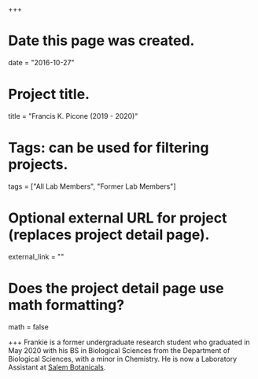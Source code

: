 +++
# Date this page was created.
date = "2016-10-27"

# Project title.
title = "Francis K. Picone (2019 - 2020)"

# Tags: can be used for filtering projects.
tags = ["All Lab Members", "Former Lab Members"]

# Optional external URL for project (replaces project detail page).
external_link = ""

# Does the project detail page use math formatting?
math = false


+++
Frankie is a former undergraduate research student who graduated in May 2020 with his BS in Biological Sciences from the Department of Biological Sciences, with a minor in Chemistry. He is now a Laboratory Assistant at [Salem Botanicals](https://www.salembotanicals.com/).